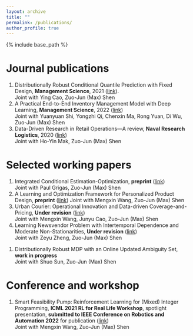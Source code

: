 ```yaml
---
layout: archive
title: ""
permalink: /publications/
author_profile: true
---
```

{% include base_path %} 

# Journal publications
1. Distributionally Robust Conditional Quantile Prediction with Fixed Design, **Management Science**, 2021 ([link](https://pubsonline.informs.org/doi/abs/10.1287/mnsc.2020.3903)).   
Joint with Ying Cao, Zuo-Jun (Max) Shen
1. A Practical End-to-End Inventory Management Model with Deep Learning, **Management Science**, 2022 ([link](https://pubsonline.informs.org/doi/full/10.1287/mnsc.2022.4564))    
Joint with Yuanyuan Shi, Yongzhi Qi, Chenxin Ma, Rong Yuan, Di Wu, Zuo-Jun (Max) Shen
1. Data-Driven Research in Retail Operations—A review, **Naval Research Logistics**, 2020 ([link](https://onlinelibrary.wiley.com/doi/full/10.1002/nav.21949))     
Joint with Ho-Yin Mak, Zuo-Jun (Max) Shen


# Selected working papers
1. Integrated Conditional Estimation-Optimization, **preprint** ([link](https://arxiv.org/abs/2110.12351))  
Joint with Paul Grigas, Zuo-Jun (Max) Shen
1. A Learning and Optimization Framework for Personalized Product Design, **preprint** ([link](https://papers.ssrn.com/sol3/papers.cfm?abstract_id=4554710)) 
Joint with Mengxin Wang, Zuo-Jun (Max) Shen
1. Urban Courier: Operational Innovation and Data-driven Coverage-and-Pricing, **Under revision** ([link](https://papers.ssrn.com/sol3/papers.cfm?abstract_id=3678317))     
Joint with Mengxin Wang, Junyu Cao, Zuo-Jun (Max) Shen
1. Learning Newsvendor Problem with Intertemporal Dependence and Moderate Non-Stationarities, **Under revision** ([link](https://papers.ssrn.com/sol3/papers.cfm?abstract_id=3648615))                   
Joint with Zeyu Zheng, Zuo-Jun (Max) Shen   
<!-- 1. End-to-End Deep Learning for Inventory Management with Fixed Ordering Cost and its Theoretical Analysis, **under review**
Joint with Mo Liu, Zuo-Jun (Max) Shen -->
1. Distributionally Robust MDP with an Online Updated Ambiguity Set, **work in progress**     
Joint with Shuo Sun, Zuo-Jun (Max) Shen
<!-- 1. Learning Newsvendor Problem in a Growing Environment, Working paper,           
Joint with Shunan Jiang, Zeyu Zheng, Zuo-Jun (Max) Shen -->

# Conference and workshop
1. Smart Feasibility Pump: Reinforcement Learning for (Mixed) Integer Programming, **ICML 2021 RL for Real Life Workshop**, spotlight presentation, **submitted to IEEE Conference on Robotics and Automation 2022** for publication ([link](https://arxiv.org/abs/2102.09663))       
Joint with Mengxin Wang, Zuo-Jun (Max) Shen



<!-- {% if author.googlescholar %}
  You can also find my articles on <u><a href="{{author.googlescholar}}">my Google Scholar profile</a>.</u>
{% endif %}

{% include base_path %}

{% for post in site.publications reversed %}
  {% include archive-single.html %}
{% endfor %}
 -->
